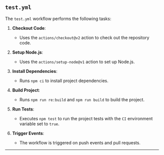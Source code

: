 ## `test.yml`

The `test.yml` workflow performs the following tasks:

1. **Checkout Code**:
   - Uses the `actions/checkout@v2` action to check out the repository code.

2. **Setup Node.js**:
   - Uses the `actions/setup-node@v1` action to set up Node.js.

3. **Install Dependencies**:
   - Runs `npm ci` to install project dependencies.

4. **Build Project**:
   - Runs `npm run re:build` and `npm run build` to build the project.

5. **Run Tests**:
   - Executes `npm test` to run the project tests with the `CI` environment variable set to `true`.

6. **Trigger Events**:
   - The workflow is triggered on push events and pull requests.


---
